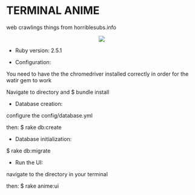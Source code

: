 # TERMINAL ANIME 
web crawlings things from horriblesubs.info

<p align="center">
  <img src="https://i.gyazo.com/7c0807ab7e68a1faf827c56d7f7746bf.png">
</p>

* Ruby version:
2.5.1 </p>

* Configuration:
<p> You need to have the the chromedriver installed correctly in order for the watir gem to work </p>
<p> Navigate to directory and $ bundle install </p>

* Database creation:
<p> configure the config/database.yml </p>
<p> then: $ rake db:create </p>

* Database initialization:
<p> $ rake db:migrate </p>

* Run the UI:
<p> navigate to the directory in your terminal </p>
<p> then: $ rake anime:ui </p>
